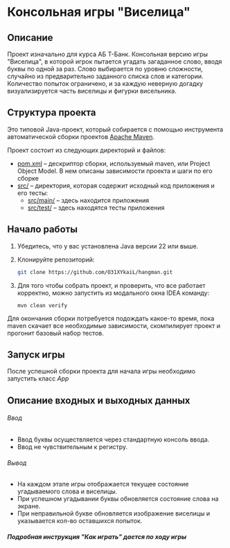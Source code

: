 # Консольная игры "Виселица"

## Описание
Проект изначально для курса АБ Т-Банк. Консольная версию игры "Виселица", в которой игрок пытается угадать загаданное слово, вводя буквы по одной за раз. Слово выбирается по уровню сложности, случайно из предварительно заданного списка слов и категории. Количество попыток ограничено, и за каждую неверную догадку визуализируется часть виселицы и фигурки висельника.

## Структура проекта

Это типовой Java-проект, который собирается с помощью инструмента автоматической
сборки проектов [Apache Maven](https://maven.apache.org/).

Проект состоит из следующих директорий и файлов:

- [pom.xml](./pom.xml) – дескриптор сборки, используемый maven, или Project
  Object Model. В нем описаны зависимости проекта и шаги по его сборке
- [src/](./src) – директория, которая содержит исходный код приложения и его
  тесты:
  - [src/main/](./src/main) – здесь находится приложения
  - [src/test/](./src/test) – здесь находятся тесты приложения

## Начало работы

1. Убедитесь, что у вас установлена Java версии 22 или выше.

2. Клонируйте репозиторий:
   ```bash
   git clone https://github.com/O31XYkaiL/hangman.git

3. Для того чтобы собрать проект, и проверить, что все работает корректно, можно
запустить из модального окна IDEA команду:

   ```shell
   mvn clean verify
   ```

Для окончания сборки потребуется подождать какое-то время, пока maven скачает
все необходимые зависимости, скомпилирует проект и прогонит базовый набор
тестов.

## Запуск игры
После успешной сборки проекта для начала игры необходимо запустить класс _App_

## Описание входных и выходных данных
###### Ввод
- Ввод буквы осуществляется через стандартную консоль ввода.
- Ввод не чувствительным к регистру.
###### Вывод
- На каждом этапе игры отображается текущее состояние угадываемого слова и виселицы.
- При успешном угадывании буквы обновляется состояние слова на экране.
- При неправильной букве обновляется изображение виселицы и указывается кол-во оставшихся попыток.

##### _Подробная инструкция "Как играть" дается по ходу игры_
